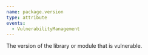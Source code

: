 ```yaml
---
name: package.version
type: attribute
events:
  - VulnerabilityManagement
---
```


The version of the library or module that is vulnerable.
